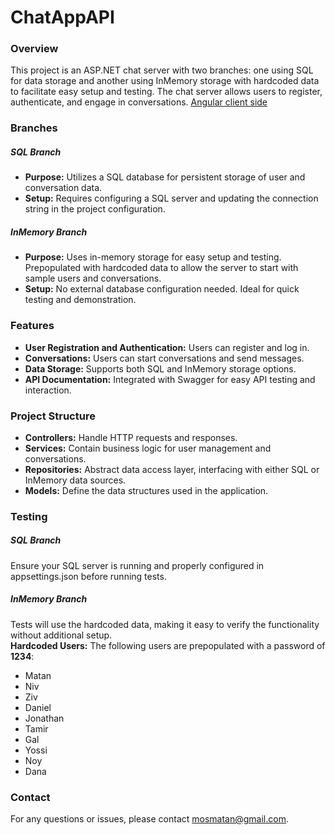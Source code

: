 <h1>ChatAppAPI</h1>
<h3>Overview</h3> 
This project is an ASP.NET chat server with two branches: one using SQL for data storage and another using InMemory storage with hardcoded data to facilitate easy setup and testing. The chat server allows users to register, authenticate, and engage in conversations.
<a href="https://github.com/mosmatan/ChatApp">Angular client side</a>

<h3>Branches</h3> 
<h5>SQL Branch</h5>
<ul>
  <li><strong>Purpose:</strong> Utilizes a SQL database for persistent storage of user and conversation data.<br></li>
  <li><strong>Setup:</strong> Requires configuring a SQL server and updating the connection string in the project configuration.<br></li>
</ul>

<h5>InMemory Branch</h5>
<ul>
  <li><strong>Purpose:</strong> Uses in-memory storage for easy setup and testing. Prepopulated with hardcoded data to allow the server to start with sample users and conversations.<br></li>
  <li><strong>Setup:</strong> No external database configuration needed. Ideal for quick testing and demonstration.<br></li>
</ul>

<h3>Features</h3>
<ul>
  <li><strong>User Registration and Authentication:</strong> Users can register and log in.</li>
  <li><strong>Conversations:</strong> Users can start conversations and send messages.</li>
  <li><strong>Data Storage:</strong> Supports both SQL and InMemory storage options.</li>
  <li><strong>API Documentation:</strong> Integrated with Swagger for easy API testing and interaction.</li>
</ul>

<h3>Project Structure</h3>
<ul>
  <li><strong>Controllers:</strong> Handle HTTP requests and responses.</li>
  <li><strong>Services:</strong> Contain business logic for user management and conversations.</li>
  <li><strong>Repositories:</strong> Abstract data access layer, interfacing with either SQL or InMemory data sources.</li>
  <li><strong>Models:</strong> Define the data structures used in the application.</li>
</ul>

<h3>Testing</h3>
<h5>SQL Branch</h5>
Ensure your SQL server is running and properly configured in appsettings.json before running tests.

<h5>InMemory Branch</h5>
Tests will use the hardcoded data, making it easy to verify the functionality without additional setup.<br>
<strong>Hardcoded Users:</strong> The following users are prepopulated with a password of <strong>1234</strong>:
<ul>
  <li>Matan</li>
  <li>Niv</li>
  <li>Ziv</li>
  <li>Daniel</li>
  <li>Jonathan</li>
  <li>Tamir</li>
  <li>Gal</li>
  <li>Yossi</li>
  <li>Noy</li>
  <li>Dana</li>
</ul>


<h3>Contact</h3>
For any questions or issues, please contact <a href="mailto:mosmatan@gmail.com">mosmatan@gmail.com</a>.
